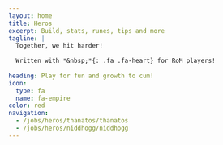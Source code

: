 ```yaml
---
layout: home
title: Heros
excerpt: Build, stats, runes, tips and more
tagline: |
  Together, we hit harder!
  
  Written with *&nbsp;*{: .fa .fa-heart} for RoM players!
  
heading: Play for fun and growth to cum!
icon:
  type: fa
  name: fa-empire
color: red
navigation:
  - /jobs/heros/thanatos/thanatos
  - /jobs/heros/niddhogg/niddhogg
---
```

